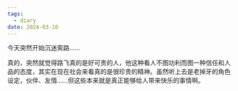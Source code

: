 ```yaml
---
tags:
  - diary
date: 2024-03-10
---
```

今天突然开始沉迷索路……

真的，突然就觉得路飞真的是好可贵的人，他这种看人不图功利而图一种信任和人品的态度，其实在现在社会来看真的是很珍贵的精神。虽然听上去是老掉牙的角色设定，伙伴、友情……但这些本来就是真正能够给人带来快乐的事情啊。